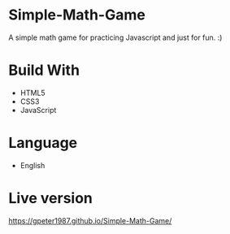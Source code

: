 # Simple-Math-Game
 A simple math game for practicing Javascript and just for fun. :)

# Build With

  - HTML5
  - CSS3
  - JavaScript
 
# Language
 - English
  
# Live version
https://gpeter1987.github.io/Simple-Math-Game/
